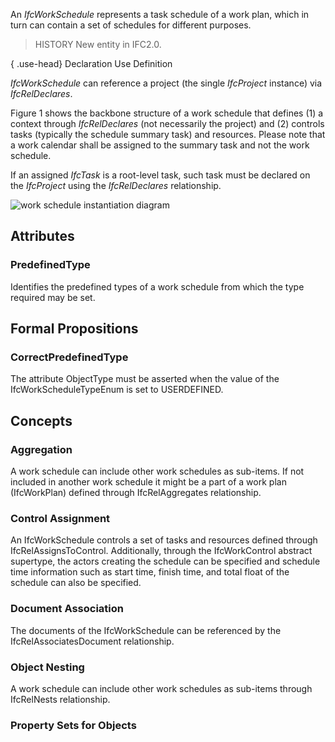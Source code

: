 An _IfcWorkSchedule_ represents a task schedule of a work plan, which in turn can contain a set of schedules for different purposes.

<!-- end of short definition -->


> HISTORY New entity in IFC2.0.

{ .use-head}
Declaration Use Definition

_IfcWorkSchedule_ can reference a project (the single _IfcProject_ instance) via _IfcRelDeclares_.

Figure 1 shows the backbone structure of a work schedule that defines (1) a context through _IfcRelDeclares_ (not necessarily the project) and (2) controls tasks (typically the schedule summary task) and resources. Please note that a work calendar shall be assigned to the summary task and not the work schedule.

If an assigned _IfcTask_ is a root-level task, such task must be declared on the _IfcProject_ using the _IfcRelDeclares_ relationship.

![work schedule instantiation diagram](../../../../figures/ifcworkschedule_instantiation_diagram.png "Figure 1 — Work schedule relationships")

## Attributes

### PredefinedType
Identifies the predefined types of a work schedule from which
 the type required may be set.

## Formal Propositions

### CorrectPredefinedType
The attribute ObjectType must be asserted when the value of the IfcWorkScheduleTypeEnum is set to USERDEFINED.

## Concepts

### Aggregation

A work schedule can include other work schedules as sub-items. If not included in another work schedule it might be a part of a work plan (IfcWorkPlan) defined through IfcRelAggregates relationship.

### Control Assignment

An IfcWorkSchedule controls a set of tasks and resources defined through IfcRelAssignsToControl. Additionally, through the IfcWorkControl abstract supertype, the actors creating the schedule can be specified and schedule time information such as start time, finish time, and total float of the schedule can also be specified.

### Document Association

The documents of the IfcWorkSchedule can be referenced by the IfcRelAssociatesDocument relationship.

### Object Nesting

A work schedule can include other work schedules as sub-items through IfcRelNests relationship.

### Property Sets for Objects



